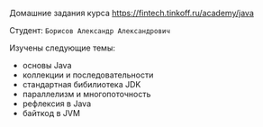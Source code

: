 Домашние задания курса https://fintech.tinkoff.ru/academy/java

Студент: `Борисов Александр Александрович`

Изучены следующие темы:
- основы Java
- коллекции и последовательности
- стандартная бибилиотека JDK
- параллелизм и многопоточность
- рефлексия в Java
- байткод в JVM
